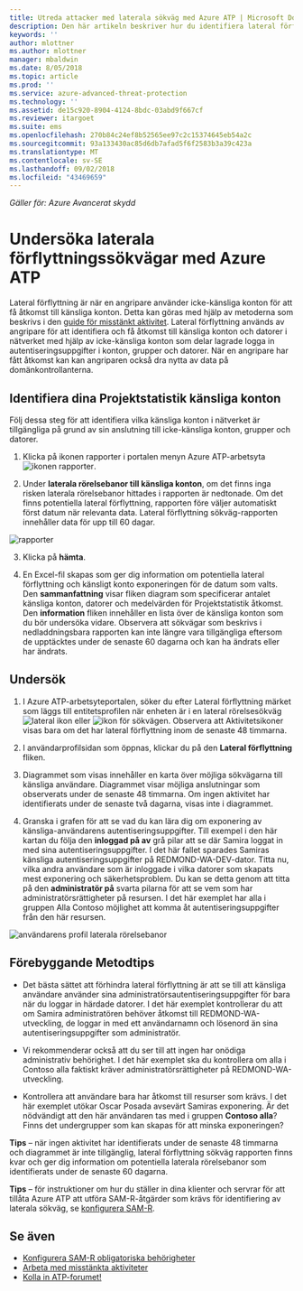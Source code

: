 ```yaml
---
title: Utreda attacker med laterala sökväg med Azure ATP | Microsoft Docs
description: Den här artikeln beskriver hur du identifiera lateral förflyttning sökväg attacker med Azure Advanced Threat Protection (ATP).
keywords: ''
author: mlottner
ms.author: mlottner
manager: mbaldwin
ms.date: 8/05/2018
ms.topic: article
ms.prod: ''
ms.service: azure-advanced-threat-protection
ms.technology: ''
ms.assetid: de15c920-8904-4124-8bdc-03abd9f667cf
ms.reviewer: itargoet
ms.suite: ems
ms.openlocfilehash: 270b84c24ef8b52565ee97c2c15374645eb54a2c
ms.sourcegitcommit: 93a133430ac85d6db7afad5f6f2583b3a39c423a
ms.translationtype: MT
ms.contentlocale: sv-SE
ms.lasthandoff: 09/02/2018
ms.locfileid: "43469659"
---
```

*Gäller för: Azure Avancerat skydd*

# <a name="investigating-lateral-movement-paths-with-azure-atp"></a>Undersöka laterala förflyttningssökvägar med Azure ATP


Lateral förflyttning är när en angripare använder icke-känsliga konton för att få åtkomst till känsliga konton. Detta kan göras med hjälp av metoderna som beskrivs i den [guide för misstänkt aktivitet](suspicious-activity-guide.md). Lateral förflyttning används av angripare för att identifiera och få åtkomst till känsliga konton och datorer i nätverket med hjälp av icke-känsliga konton som delar lagrade logga in autentiseringsuppgifter i konton, grupper och datorer. När en angripare har fått åtkomst kan kan angriparen också dra nytta av data på domänkontrollanterna.


## <a name="discover-your-at-risk-sensitive-accounts"></a>Identifiera dina Projektstatistik känsliga konton

Följ dessa steg för att identifiera vilka känsliga konton i nätverket är tillgängliga på grund av sin anslutning till icke-känsliga konton, grupper och datorer. 

1. Klicka på ikonen rapporter i portalen menyn Azure ATP-arbetsyta ![ikonen rapporter](./media/atp-report-icon.png).

2. Under **laterala rörelsebanor till känsliga konton**, om det finns inga risken laterala rörelsebanor hittades i rapporten är nedtonade. Om det finns potentiella lateral förflyttning, rapporten före väljer automatiskt först datum när relevanta data. Lateral förflyttning sökväg-rapporten innehåller data för upp till 60 dagar.

 ![rapporter](./media/reports.png)

3. Klicka på **hämta**.

4. En Excel-fil skapas som ger dig information om potentiella lateral förflyttning och känsligt konto exponeringen för de datum som valts. Den **sammanfattning** visar fliken diagram som specificerar antalet känsliga konton, datorer och medelvärden för Projektstatistik åtkomst. Den **information** fliken innehåller en lista över de känsliga konton som du bör undersöka vidare. Observera att sökvägar som beskrivs i nedladdningsbara rapporten kan inte längre vara tillgängliga eftersom de upptäcktes under de senaste 60 dagarna och kan ha ändrats eller har ändrats.


## <a name="investigate"></a>Undersök



1. I Azure ATP-arbetsyteportalen, söker du efter Lateral förflyttning märket som läggs till entitetsprofilen när enheten är i en lateral rörelsesökväg ![lateral ikon](./media/lateral-movement-icon.png) eller ![ikon för sökvägen](./media/paths-icon.png). Observera att Aktivitetsikoner visas bara om det har lateral förflyttning inom de senaste 48 timmarna. 

2. I användarprofilsidan som öppnas, klickar du på den **Lateral förflyttning** fliken. 

3. Diagrammet som visas innehåller en karta över möjliga sökvägarna till känsliga användare. Diagrammet visar möjliga anslutningar som observerats under de senaste 48 timmarna. Om ingen aktivitet har identifierats under de senaste två dagarna, visas inte i diagrammet. 

4. Granska i grafen för att se vad du kan lära dig om exponering av känsliga-användarens autentiseringsuppgifter. Till exempel i den här kartan du följa den **inloggad på av** grå pilar att se där Samira loggat in med sina autentiseringsuppgifter. I det här fallet sparades Samiras känsliga autentiseringsuppgifter på REDMOND-WA-DEV-dator. Titta nu, vilka andra användare som är inloggade i vilka datorer som skapats mest exponering och säkerhetsproblem. Du kan se detta genom att titta på den **administratör på** svarta pilarna för att se vem som har administratörsrättigheter på resursen. I det här exemplet har alla i gruppen Alla Contoso möjlighet att komma åt autentiseringsuppgifter från den här resursen.  

 ![användarens profil laterala rörelsebanor](media/user-profile-lateral-movement-paths.png)


## <a name="preventative-best-practices"></a>Förebyggande Metodtips

- Det bästa sättet att förhindra lateral förflyttning är att se till att känsliga användare använder sina administratörsautentiseringsuppgifter för bara när du loggar in härdade datorer. I det här exemplet kontrollerar du att om Samira administratören behöver åtkomst till REDMOND-WA-utveckling, de loggar in med ett användarnamn och lösenord än sina autentiseringsuppgifter som administratör.

- Vi rekommenderar också att du ser till att ingen har onödiga administrativ behörighet. I det här exemplet ska du kontrollera om alla i Contoso alla faktiskt kräver administratörsrättigheter på REDMOND-WA-utveckling.

- Kontrollera att användare bara har åtkomst till resurser som krävs. I det här exemplet utökar Oscar Posada avsevärt Samiras exponering. Är det nödvändigt att den här användaren tas med i gruppen **Contoso alla**? Finns det undergrupper som kan skapas för att minska exponeringen?

**Tips** – när ingen aktivitet har identifierats under de senaste 48 timmarna och diagrammet är inte tillgänglig, lateral förflyttning sökväg rapporten finns kvar och ger dig information om potentiella laterala rörelsebanor som identifierats under de senaste 60 dagarna. 

**Tips** – för instruktioner om hur du ställer in dina klienter och servrar för att tillåta Azure ATP att utföra SAM-R-åtgärder som krävs för identifiering av laterala sökväg, se [konfigurera SAM-R](install-atp-step8-samr.md).


## <a name="see-also"></a>Se även

- [Konfigurera SAM-R obligatoriska behörigheter](install-atp-step8-samr.md)
- [Arbeta med misstänkta aktiviteter](working-with-suspicious-activities.md)
- [Kolla in ATP-forumet!](https://aka.ms/azureatpcommunity)